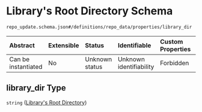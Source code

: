 # Library's Root Directory Schema

```txt
repo_update.schema.json#/definitions/repo_data/properties/library_dir
```



| Abstract            | Extensible | Status         | Identifiable            | Custom Properties | Additional Properties | Access Restrictions | Defined In                                                                        |
| :------------------ | :--------- | :------------- | :---------------------- | :---------------- | :-------------------- | :------------------ | :-------------------------------------------------------------------------------- |
| Can be instantiated | No         | Unknown status | Unknown identifiability | Forbidden         | Allowed               | none                | [repo-update.schema.json*](../out/repo-update.schema.json "open original schema") |

## library_dir Type

`string` ([Library's Root Directory](repo-update-definitions-git-repository-properties-librarys-root-directory.md))
